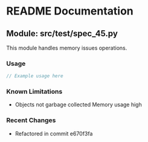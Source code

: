 # README Documentation

## Module: src/test/spec_45.py

This module handles memory issues operations.

### Usage

```javascript
// Example usage here
```

### Known Limitations

- Objects not garbage collected Memory usage high

### Recent Changes

- Refactored in commit e670f3fa
